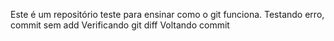 Este é um repositório teste para ensinar como o git funciona.
Testando erro, commit sem add
Verificando git diff
Voltando commit